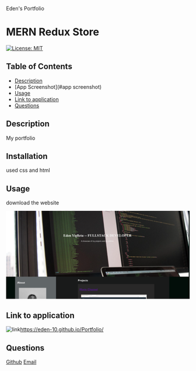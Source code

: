 Eden's Portfolio

# MERN Redux Store
[![License: MIT](https://img.shields.io/badge/License-MIT-yellow.svg)](https://opensource.org/licenses/MIT) 
## Table of Contents
- [Description](#description)
- [App Screenshot](#app screenshot) 
- [Usage](#usage)
- [Link to application](#linktoapplication)
- [Questions](#questions)

## Description

My portfolio 

## Installation

used css and html

## Usage

download the website

![screenshot](Assets/port.png)

## Link to application 

![link](https://eden-10.github.io/Portfolio)https://eden-10.github.io/Portfolio/


## Questions
 [Github](https://github.com/EDEN-10) 
 [Email](mailto:yigll002@umn.edu)
